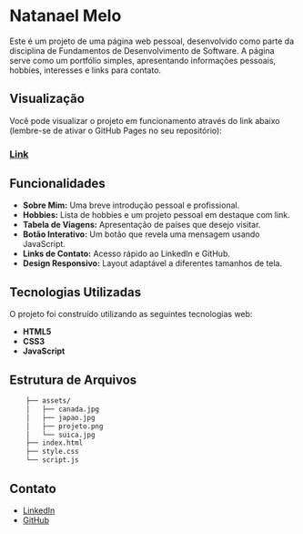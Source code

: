 
# Natanael Melo

Este é um projeto de uma página web pessoal, desenvolvido como parte da disciplina de Fundamentos de Desenvolvimento de Software. A página serve como um portfólio simples, apresentando informações pessoais, hobbies, interesses e links para contato.

## Visualização

Você pode visualizar o projeto em funcionamento através do link abaixo (lembre-se de ativar o GitHub Pages no seu repositório):

### [Link](https://aindavoucolocar.com)

## Funcionalidades

- **Sobre Mim:** Uma breve introdução pessoal e profissional.
- **Hobbies:** Lista de hobbies e um projeto pessoal em destaque com link.
- **Tabela de Viagens:** Apresentação de países que desejo visitar.
- **Botão Interativo:** Um botão que revela uma mensagem usando JavaScript.
- **Links de Contato:** Acesso rápido ao LinkedIn e GitHub.
- **Design Responsivo:** Layout adaptável a diferentes tamanhos de tela.

## Tecnologias Utilizadas

O projeto foi construído utilizando as seguintes tecnologias web:
- **HTML5**
- **CSS3** 
- **JavaScript**

## Estrutura de Arquivos

```bash
    ├── assets/
    │   ├── canada.jpg
    │   ├── japao.jpg
    │   ├── projeto.png
    │   └── suica.jpg
    ├── index.html
    ├── style.css
    └── script.js
```

## Contato
- [LinkedIn](https://www.linkedin.com/in/natanaelsmelo/)
- [GitHub](https://github.com/Natanael135)


